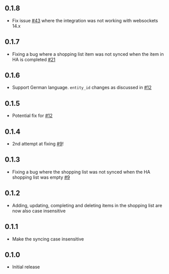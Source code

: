 ## 0.1.8

- Fix issue [#43](https://github.com/SavageCore/HA_Addons/issues/43) where the integration was not working with websockets 14.x

## 0.1.7

- Fixing a bug where a shopping list item was not synced when the item in HA is completed [#21](https://github.com/SavageCore/HA_Addons/issues/21)

## 0.1.6

- Support German language. `entity_id` changes as discussed in [#12](https://github.com/SavageCore/HA_Addons/issues/12)

## 0.1.5

- Potential fix for [#12](https://github.com/SavageCore/HA_Addons/issues/12)

## 0.1.4

- 2nd attempt at fixing [#9](https://github.com/SavageCore/HA_Addons/issues/9)!

## 0.1.3

- Fixing a bug where the shopping list was not synced when the HA shopping list was empty [#9](https://github.com/SavageCore/HA_Addons/issues/9)

## 0.1.2

- Adding, updating, completing and deleting items in the shopping list are now also case insensitive

## 0.1.1

- Make the syncing case insensitive

## 0.1.0

- Initial release